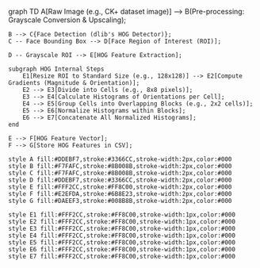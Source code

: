 graph TD
    A[Raw Image (e.g., CK+ dataset image)] --> B(Pre-processing: Grayscale Conversion & Upscaling);

    B --> C{Face Detection (dlib's HOG Detector)};
    C -- Face Bounding Box --> D[Face Region of Interest (ROI)];

    D -- Grayscale ROI --> E[HOG Feature Extraction];

    subgraph HOG Internal Steps
        E1[Resize ROI to Standard Size (e.g., 128x128)] --> E2[Compute Gradients (Magnitude & Orientation)];
        E2 --> E3[Divide into Cells (e.g., 8x8 pixels)];
        E3 --> E4[Calculate Histograms of Orientations per Cell];
        E4 --> E5[Group Cells into Overlapping Blocks (e.g., 2x2 cells)];
        E5 --> E6[Normalize Histograms within Blocks];
        E6 --> E7[Concatenate All Normalized Histograms];
    end

    E --> F[HOG Feature Vector];
    F --> G[Store HOG Features in CSV];

    style A fill:#DDEBF7,stroke:#3366CC,stroke-width:2px,color:#000
    style B fill:#F7FAFC,stroke:#8B008B,stroke-width:2px,color:#000
    style C fill:#F7FAFC,stroke:#8B008B,stroke-width:2px,color:#000
    style D fill:#DDEBF7,stroke:#3366CC,stroke-width:2px,color:#000
    style E fill:#FFF2CC,stroke:#FF8C00,stroke-width:2px,color:#000
    style F fill:#E2EFDA,stroke:#6B8E23,stroke-width:2px,color:#000
    style G fill:#DAEEF3,stroke:#008B8B,stroke-width:2px,color:#000

    style E1 fill:#FFF2CC,stroke:#FF8C00,stroke-width:1px,color:#000
    style E2 fill:#FFF2CC,stroke:#FF8C00,stroke-width:1px,color:#000
    style E3 fill:#FFF2CC,stroke:#FF8C00,stroke-width:1px,color:#000
    style E4 fill:#FFF2CC,stroke:#FF8C00,stroke-width:1px,color:#000
    style E5 fill:#FFF2CC,stroke:#FF8C00,stroke-width:1px,color:#000
    style E6 fill:#FFF2CC,stroke:#FF8C00,stroke-width:1px,color:#000
    style E7 fill:#FFF2CC,stroke:#FF8C00,stroke-width:1px,color:#000